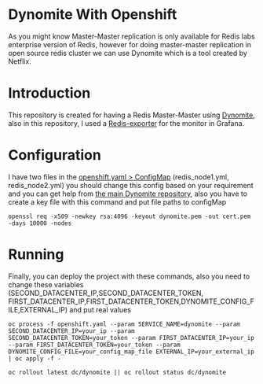 
# Dynomite With Openshift

As you might know Master-Master replication is only available for Redis labs enterprise version of Redis, however for doing master-master replication in open source redis cluster we can use Dynomite which is a tool created by Netflix.

# Introduction

This repository is created for having a Redis Master-Master using [Dynomite](https://github.com/Netflix/dynomite), also in this repository, I used a [Redis-exporter](https://github.com/oliver006/redis_exporter) for the monitor in Grafana.

# Configuration

I have two files in the [openshift.yaml > ConfigMap](https://github.com/afraprg/dynomite-openshift/blob/02260696e801d57dd9040842b501444d9479f29e/openshift.yaml#L5)  (redis_node1.yml, redis_node2.yml) you should change this config based on your requirement and you can get help from [the main Dynomite repository](https://github.com/Netflix/dynomite/tree/dev/conf), also you have to create a key file with this command and put file paths to configMap

    openssl req -x509 -newkey rsa:4096 -keyout dynomite.pem -out cert.pem -days 10000 -nodes

# Running

Finally, you can deploy the project with these commands, also you need to change these variables (SECOND_DATACENTER_IP,SECOND_DATACENTER_TOKEN, FIRST_DATACENTER_IP,FIRST_DATACENTER_TOKEN,DYNOMITE_CONFIG_FILE,EXTERNAL_IP) and put real values


    oc process -f openshift.yaml --param SERVICE_NAME=dynomite --param SECOND_DATACENTER_IP=your_ip --param SECOND_DATACENTER_TOKEN=your_token --param FIRST_DATACENTER_IP=your_ip --param FIRST_DATACENTER_TOKEN=your_token --param DYNOMITE_CONFIG_FILE=your_config_map_file EXTERNAL_IP=your_external_ip | oc apply -f -
    
    oc rollout latest dc/dynomite || oc rollout status dc/dynomite
